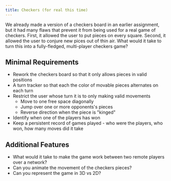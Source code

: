 ```yaml
---
title: Checkers (for real this time)
---
```

We already made a version of a checkers board in an earlier assignment, but
it had many flaws that prevent it from being used for a real game of checkers.
First, it allowed the user to put pieces on every square.  Second, it allowed the user
to conjure new pices out of thin air.  What would it take to turn this into a 
fully-fledged, multi-player checkers game?

## Minimal Requirements
* Rework the checkers board so that it only allows pieces in valid
  positions
* A turn tracker so that each the color of movable pieces alternates on each 
  turn
* Restrict the user whose turn it is to only making valid movements
  * Move to one free space diagonally
  * Jump over one or more opponents's pieces
  * Reverse direction when the piece is "kinged"
* Identify when one of the players has won
* Keep a persistent record of games played - who were the players, who won, how
  many moves did it take

## Additional Features
* What would it take to make the game work between two remote players over a 
  network?
* Can you animate the movement of the checkers pieces?
* Can you represent the game in 3D vs 2D?
